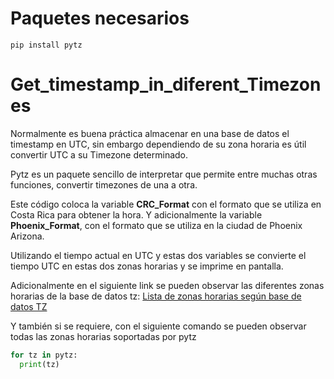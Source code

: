 # Paquetes necesarios
```
pip install pytz
```

# Get_timestamp_in_diferent_Timezones
Normalmente es buena práctica almacenar en una base de datos el timestamp en UTC, sin embargo dependiendo de su zona horaria es útil convertir UTC a su Timezone determinado.

Pytz es un paquete sencillo de interpretar que permite entre muchas otras funciones, convertir timezones de una a otra.

Este código coloca la variable **CRC_Format** con el formato que se utiliza en Costa Rica para obtener la hora.
Y adicionalmente la variable **Phoenix_Format**, con el formato que se utiliza en la ciudad de Phoenix Arizona.

Utilizando el tiempo actual en UTC y estas dos variables se convierte el tiempo UTC en estas dos zonas horarias y se imprime en pantalla.

Adicionalmente en el siguiente link se pueden observar las diferentes zonas horarias de la base de datos tz:
[Lista de zonas horarias según base de datos TZ](https://en.wikipedia.org/wiki/List_of_tz_database_time_zones)

Y también si se requiere, con el siguiente comando se pueden observar todas las zonas horarias soportadas por pytz
```python
for tz in pytz:
  print(tz)
```